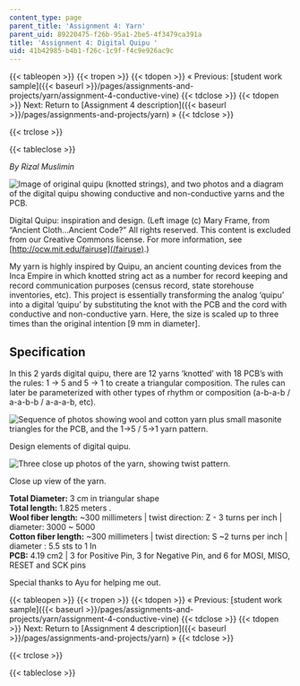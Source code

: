 ```yaml
---
content_type: page
parent_title: 'Assignment 4: Yarn'
parent_uid: 89220475-f26b-95a1-2be5-4f3479ca391a
title: 'Assignment 4: Digital Quipu '
uid: 41b42985-b4b1-f26c-1c9f-f4c9e926ac9c
---
```


{{< tableopen >}}
{{< tropen >}}
{{< tdopen >}}
« Previous: [student work sample]({{< baseurl >}}/pages/assignments-and-projects/yarn/assignment-4-conductive-vine)
{{< tdclose >}}
{{< tdopen >}}
Next: Return to [Assignment 4 description]({{< baseurl >}}/pages/assignments-and-projects/yarn) »
{{< tdclose >}}

{{< trclose >}}

{{< tableclose >}}

_By Rizal Muslimin_

![Image of original quipu (knotted strings), and two photos and a diagram of the digital quipu showing conductive and non-conductive yarns and the PCB.](/courses/media-arts-and-sciences/mas-962-special-topics-new-textiles-spring-2010/assignments-and-projects/yarn/assignment-4-digital-quipu/quipu.jpg)

Digital Quipu: inspiration and design. (Left image (c) Mary Frame, from “Ancient Cloth...Ancient Code?” All rights reserved. This content is excluded from our Creative Commons license. For more information, see [http://ocw.mit.edu/fairuse](/fairuse).)

My yarn is highly inspired by Quipu, an ancient counting devices from the Inca Empire in which knotted string act as a number for record keeping and record communication purposes (census record, state storehouse inventories, etc). This project is essentially transforming the analog ‘quipu’ into a digital ‘quipu’ by substituting the knot with the PCB and the cord with conductive and non-conductive yarn. Here, the size is scaled up to three times than the original intention \[9 mm in diameter\].

Specification
-------------

In this 2 yards digital quipu, there are 12 yarns ‘knotted’ with 18 PCB’s with the rules: 1 -> 5 and 5 -> 1 to create a triangular composition. The rules can later be parameterized with other types of rhythm or composition (a-b-a-b / a-a-b-b / a-a-a-b, etc).

![Sequence of photos showing wool and cotton yarn plus small masonite triangles for the PCB, and the 1->5 / 5->1 yarn pattern.](/courses/media-arts-and-sciences/mas-962-special-topics-new-textiles-spring-2010/assignments-and-projects/yarn/assignment-4-digital-quipu/quipu2.jpg)

Design elements of digital quipu.

![Three close up photos of the yarn, showing twist pattern.](/courses/media-arts-and-sciences/mas-962-special-topics-new-textiles-spring-2010/assignments-and-projects/yarn/assignment-4-digital-quipu/quipu3.jpg)

Close up view of the yarn.

**Total Diameter:** 3 cm in triangular shape  
**Total length:** 1.825 meters .  
**Wool fiber length:** ~300 millimeters | twist direction: Z - 3 turns per inch | diameter: 3000 ~ 5000  
**Cotton fiber length:** ~300 millimeters | twist direction: S ~2 turns per inch | diameter : 5.5 sts to 1 In  
**PCB:** 4.19 cm2 | 3 for Positive Pin, 3 for Negative Pin, and 6 for MOSI, MISO, RESET and SCK pins

Special thanks to Ayu for helping me out.

{{< tableopen >}}
{{< tropen >}}
{{< tdopen >}}
« Previous: [student work sample]({{< baseurl >}}/pages/assignments-and-projects/yarn/assignment-4-conductive-vine)
{{< tdclose >}}
{{< tdopen >}}
Next: Return to [Assignment 4 description]({{< baseurl >}}/pages/assignments-and-projects/yarn) »
{{< tdclose >}}

{{< trclose >}}

{{< tableclose >}}